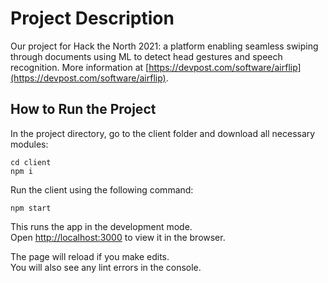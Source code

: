 # Project Description

Our project for Hack the North 2021: a platform enabling seamless swiping through documents using ML to detect head gestures and speech recognition. More information at [https://devpost.com/software/airflip](https://devpost.com/software/airflip).

## How to Run the Project

In the project directory, go to the client folder and download all necessary modules:

```
cd client
npm i
```

Run the client using the following command:

```
npm start
```

This runs the app in the development mode.\
Open [http://localhost:3000](http://localhost:3000) to view it in the browser.

The page will reload if you make edits.\
You will also see any lint errors in the console.
